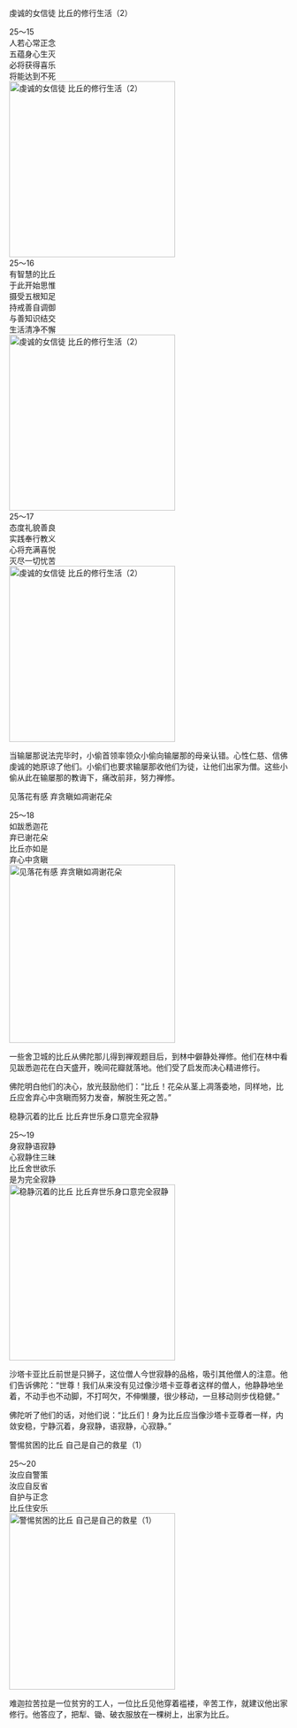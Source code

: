 虔诚的女信徒 比丘的修行生活（2）


<div class="e2">
<div>
25～15<br>
 人若心常正念<br>
 五蕴身心生灭<br>
 必将获得喜乐<br>
 将能达到不死
</div>
<img src="images/fjj-93-1.jpg" width="300" height="318" alt="虔诚的女信徒 比丘的修行生活（2）"/>
</div>


<div class="e2">
<div>
25～16<br>
 有智慧的比丘<br>
 于此开始思惟<br>
 摄受五根知足<br>
 持戒善自调御<br>
 与善知识结交<br>
 生活清净不懈
</div>
<img src="images/fjj-93-2.jpg" width="300" height="318" alt="虔诚的女信徒 比丘的修行生活（2）"/>
</div>


<div class="e2">
<div>
25～17<br>
 态度礼貌善良<br>
 实践奉行教义<br>
 心将充满喜悦<br>
 灭尽一切忧苦
</div>
<img src="images/fjj-93-3.jpg" width="300" height="318" alt="虔诚的女信徒 比丘的修行生活（2）"/>
</div>

当输屡那说法完毕时，小偷首领率领众小偷向输屡那的母亲认错。心性仁慈、信佛虔诚的她原谅了他们。小偷们也要求输屡那收他们为徒，让他们出家为僧。这些小偷从此在输屡那的教诲下，痛改前非，努力禅修。

见落花有感 弃贪瞋如凋谢花朵


<div class="e2">
<div>
25～18<br>
 如跋悉迦花<br>
 弃已谢花朵<br>
 比丘亦如是<br>
 弃心中贪瞋
</div>
<img src="images/fjj-93-4.jpg" width="300" height="322" alt="见落花有感 弃贪瞋如凋谢花朵"/>
</div>

一些舍卫城的比丘从佛陀那儿得到禅观题目后，到林中僻静处禅修。他们在林中看见跋悉迦花在白天盛开，晚间花瓣就落地。他们受了启发而决心精进修行。

佛陀明白他们的决心，放光鼓励他们：“比丘！花朵从茎上凋落委地，同样地，比丘应舍弃心中贪瞋而努力发奋，解脱生死之苦。”

稳静沉着的比丘 比丘弃世乐身口意完全寂静


<div class="e2">
<div>
25～19<br>
 身寂静语寂静<br>
 心寂静住三昧<br>
 比丘舍世欲乐<br>
 是为完全寂静
</div>
<img src="images/fjj-93-5.jpg" width="300" height="318" alt="稳静沉着的比丘 比丘弃世乐身口意完全寂静"/>
</div>

沙塔卡亚比丘前世是只狮子，这位僧人今世寂静的品格，吸引其他僧人的注意。他们告诉佛陀：“世尊！我们从来没有见过像沙塔卡亚尊者这样的僧人，他静静地坐着，不动手也不动脚，不打呵欠，不伸懒腰，很少移动，一旦移动则步伐稳健。”

佛陀听了他们的话，对他们说：“比丘们！身为比丘应当像沙塔卡亚尊者一样，内敛安稳，宁静沉着，身寂静，语寂静，心寂静。”

警惕贫困的比丘 自己是自己的救星（1）


<div class="e2">
<div>
25～20<br>
 汝应自警策<br>
 汝应自反省<br>
 自护与正念<br>
 比丘住安乐
</div>
<img src="images/fjj-93-6.jpg" width="300" height="319" alt="警惕贫困的比丘 自己是自己的救星（1）"/>
</div>

难迦拉苦拉是一位贫穷的工人，一位比丘见他穿着褴褛，辛苦工作，就建议他出家修行。他答应了，把犁、锄、破衣服放在一棵树上，出家为比丘。
